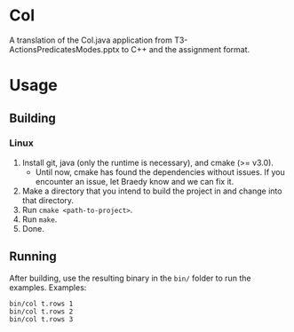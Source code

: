 # Col

A translation of the Col.java application from T3-ActionsPredicatesModes.pptx to C++ and the assignment format.

# Usage
## Building
### Linux
  1. Install git, java (only the runtime is necessary), and cmake (>= v3.0).
     - Until now, cmake has found the dependencies without issues. If you
       encounter an issue, let Braedy know and we can fix it.
  1. Make a directory that you intend to build the project in and change into
     that directory.
  1. Run `cmake <path-to-project>`.
  1. Run `make`.
  1. Done.

## Running

After building, use the resulting binary in the `bin/` folder to run the examples.
Examples:
```
bin/col t.rows 1
bin/col t.rows 2
bin/col t.rows 3
```

